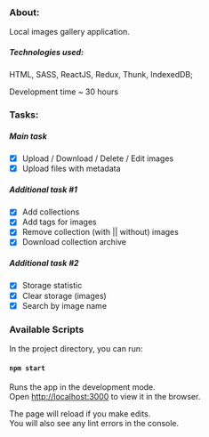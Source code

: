 ### About:

Local images gallery application.

##### Technologies used:

HTML, SASS, ReactJS, Redux, Thunk, IndexedDB;

Development time ~ 30 hours

### Tasks:

##### Main task

- [x] Upload / Download / Delete / Edit images
- [x] Upload files with metadata

##### Additional task #1

- [x] Add collections
- [x] Add tags for images
- [x] Remove collection (with || without) images
- [x] Download collection archive

##### Additional task #2

- [x] Storage statistic
- [x] Clear storage (images)
- [x] Search by image name

### Available Scripts

In the project directory, you can run:

#### `npm start`

Runs the app in the development mode.<br />
Open [http://localhost:3000](http://localhost:3000) to view it in the browser.

The page will reload if you make edits.<br />
You will also see any lint errors in the console.
